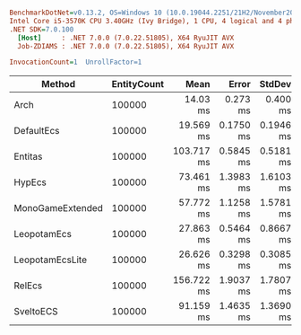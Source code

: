 ``` ini

BenchmarkDotNet=v0.13.2, OS=Windows 10 (10.0.19044.2251/21H2/November2021Update)
Intel Core i5-3570K CPU 3.40GHz (Ivy Bridge), 1 CPU, 4 logical and 4 physical cores
.NET SDK=7.0.100
  [Host]     : .NET 7.0.0 (7.0.22.51805), X64 RyuJIT AVX
  Job-ZDIAMS : .NET 7.0.0 (7.0.22.51805), X64 RyuJIT AVX

InvocationCount=1  UnrollFactor=1  

```
|           Method | EntityCount |       Mean |     Error |    StdDev | CacheMisses/Op |   Allocated |
|----------------- |------------ |-----------:|----------:|----------:|---------------:|------------:|
|             Arch |      100000 |   14.03 ms |  0.273 ms |  0.400 ms |         63,986 |    10.16 MB |
|       DefaultEcs |      100000 |  19.569 ms | 0.1750 ms | 0.1946 ms |        232,325 | 19516.31 KB |
|          Entitas |      100000 | 103.717 ms | 0.5845 ms | 0.5181 ms |      1,386,701 | 61365.18 KB |
|           HypEcs |      100000 |  73.461 ms | 1.3983 ms | 1.6103 ms |        431,923 | 68751.98 KB |
| MonoGameExtended |      100000 |  57.772 ms | 1.1258 ms | 1.5781 ms |      1,134,281 |  30152.6 KB |
|      LeopotamEcs |      100000 |  27.863 ms | 0.5464 ms | 0.8667 ms |        266,159 | 15734.73 KB |
|  LeopotamEcsLite |      100000 |  26.626 ms | 0.3298 ms | 0.3085 ms |        155,375 |  12268.1 KB |
|           RelEcs |      100000 | 156.722 ms | 1.9037 ms | 1.7807 ms |      1,946,556 | 75704.95 KB |
|        SveltoECS |      100000 |  91.159 ms | 1.4635 ms | 1.3690 ms |      1,530,812 |     2.66 KB |
